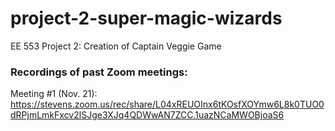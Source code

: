 # project-2-super-magic-wizards
EE 553 Project 2: Creation of Captain Veggie Game

### Recordings of past Zoom meetings:

Meeting #1 (Nov. 21): https://stevens.zoom.us/rec/share/L04xREUOInx6tKOsfXOYmw6L8k0TUO0dRPjmLmkFxcv2lSJge3XJq4QDWwAN7ZCC.1uazNCaMWOBjoaS6
